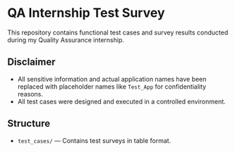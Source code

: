 # QA Internship Test Survey

This repository contains functional test cases and survey results conducted during my Quality Assurance internship.

## Disclaimer

- All sensitive information and actual application names have been replaced with placeholder names like `Test_App` for confidentiality reasons.
- All test cases were designed and executed in a controlled environment.

## Structure

- `test_cases/` — Contains test surveys in table format.
